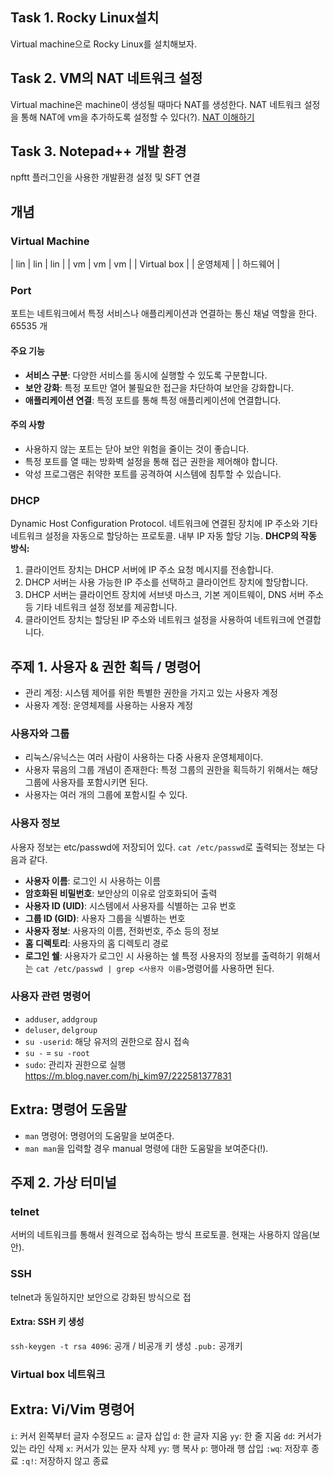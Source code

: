 ## Task 1. Rocky Linux설치
Virtual machine으로 Rocky Linux를 설치해보자.
## Task 2. VM의 NAT 네트워크 설정
Virtual machine은 machine이 생성될 때마다 NAT를 생성한다.
NAT 네트워크 설정을 통해 NAT에 vm을 추가하도록 설정할 수 있다(?).
[NAT 이해하기](https://www.stevenjlee.net/2020/07/11/%EC%9D%B4%ED%95%B4%ED%95%98%EA%B8%B0-nat-network-address-translation-%EB%84%A4%ED%8A%B8%EC%9B%8C%ED%81%AC-%EC%A3%BC%EC%86%8C-%EB%B3%80%ED%99%98/)
## Task 3. Notepad++ 개발 환경
npftt 플러그인을 사용한 개발환경 설정 및 SFT 연결
## 개념
### Virtual Machine
| lin | lin | lin |
| vm | vm | vm |
| Virtual box |
| 운영체제 |
| 하드웨어 |
### Port
포트는 네트워크에서 특정 서비스나 애플리케이션과 연결하는 통신 채널 역할을 한다. 65535 개
#### 주요 기능
- **서비스 구분**: 다양한 서비스를 동시에 실행할 수 있도록 구분합니다.
- **보안 강화**: 특정 포트만 열어 불필요한 접근을 차단하여 보안을 강화합니다.
- **애플리케이션 연결**: 특정 포트를 통해 특정 애플리케이션에 연결합니다.
#### 주의 사항
- 사용하지 않는 포트는 닫아 보안 위험을 줄이는 것이 좋습니다.
- 특정 포트를 열 때는 방화벽 설정을 통해 접근 권한을 제어해야 합니다.
- 악성 프로그램은 취약한 포트를 공격하여 시스템에 침투할 수 있습니다.
### DHCP
Dynamic Host Configuration Protocol. 네트워크에 연결된 장치에 IP 주소와 기타 네트워크 설정을 자동으로 할당하는 프로토콜. 내부 IP 자동 할당 기능.
**DHCP의 작동 방식:**
1. 클라이언트 장치는 DHCP 서버에 IP 주소 요청 메시지를 전송합니다.
2. DHCP 서버는 사용 가능한 IP 주소를 선택하고 클라이언트 장치에 할당합니다.
3. DHCP 서버는 클라이언트 장치에 서브넷 마스크, 기본 게이트웨이, DNS 서버 주소 등 기타 네트워크 설정 정보를 제공합니다.
4. 클라이언트 장치는 할당된 IP 주소와 네트워크 설정을 사용하여 네트워크에 연결합니다.
## 주제 1. 사용자 & 권한 획득 / 명령어
- 관리 계정: 시스템 제어를 위한 특별한 권한을 가지고 있는 사용자 계정
- 사용자 계정: 운영체제를 사용하는 사용자 계정
### 사용자와 그룹
- 리눅스/유닉스는 여러 사람이 사용하는 다중 사용자 운영체제이다.
- 사용자 묶음의 그룹 개념이 존재한다: 특정 그룹의 권한을 획득하기 위해서는 해당 그룹에 사용자를 포함시키면 된다.
- 사용자는 여러 개의 그룹에 포함시킬 수 있다.
### 사용자 정보
사용자 정보는 etc/passwd에 저장되어 있다. `cat /etc/passwd`로 출력되는 정보는 다음과 같다.
- **사용자 이름**: 로그인 시 사용하는 이름
- **암호화된 비밀번호**: 보안상의 이유로 암호화되어 출력
- **사용자 ID (UID)**: 시스템에서 사용자를 식별하는 고유 번호
- **그룹 ID (GID)**: 사용자 그룹을 식별하는 번호
- **사용자 정보**: 사용자의 이름, 전화번호, 주소 등의 정보
- **홈 디렉토리**: 사용자의 홈 디렉토리 경로
- **로그인 쉘**: 사용자가 로그인 시 사용하는 쉘
특정 사용자의 정보를 출력하기 위해서는 `cat /etc/passwd | grep <사용자 이름>`명령어를 사용하면 된다.
### 사용자 관련 명령어
- `adduser`, `addgroup`
- `deluser`, `delgroup`
- `su -userid`:  해당 유저의 권한으로 잠시 접속
- `su -` = `su -root`
- `sudo`: 관리자 권한으로 실행
https://m.blog.naver.com/hj_kim97/222581377831
## Extra: 명령어 도움말
- `man` 명령어: 명령어의 도움말을 보여준다.
- `man man`을 입력할 경우 manual 명령에 대한 도움말을 보여준다(!).
## 주제 2. 가상 터미널
### telnet
서버의 네트워크를 통해서 원격으로 접속하는 방식 프로토콜. 현재는 사용하지 않음(보안).
### SSH
telnet과 동일하지만 보안으로 강화된 방식으로 접
#### Extra: SSH 키 생성
`ssh-keygen -t rsa 4096`: 공개 / 비공개 키 생성 `.pub:` 공개키
### Virtual box 네트워크

## Extra: Vi/Vim 명령어
`i`: 커서 왼쪽부터 글자 수정모드
`a`: 글자 삽입 
`d`: 한 글자 지움
`yy`: 한 줄 지움
`dd`: 커서가 있는 라인 삭제
`x`: 커서가 있는 문자 삭제
`yy`: 행 복사
`p`: 행아래 행 삽입
`:wq`: 저장후 종료
`:q!`: 저장하지 않고 종료
